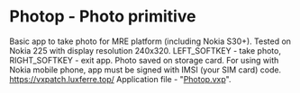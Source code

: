 # Photop - Photo primitive
Basic app to take photo for MRE platform (including Nokia S30+). Tested on Nokia 225 with display resolution 240x320. 
LEFT_SOFTKEY - take photo, RIGHT_SOFTKEY - exit app. Photo saved on storage card.
For using with Nokia mobile phone, app must be signed with IMSI (your SIM card) code.
https://vxpatch.luxferre.top/
Application file - "[Photop.vxp](https://github.com/RDZDX/photop/blob/main/Photop.vxp?raw=true)".
